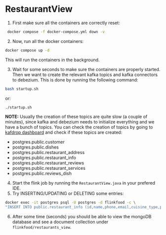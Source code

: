 # RestaurantView
1. First make sure all the containers are correctly reset:
```bash
 docker compose -f docker-compose.yml down -v
```

2. Now, run all the docker containers:
```bash
docker compose up -d
```
This will run the containers in the background.

3. Wait for some seconds to make sure the containers are properly started. Then we want to create the relevant kafka topics and kafka connectors to debezium. This is done by running the following command:
```bash
bash startup.sh
```
or:
```bash
./startup.sh
```
**NOTE:** Usually the creation of these topics are quite slow (a couple of minutes), since kafka and debezium needs to initialize everything and we have a bunch of topics.
You can check the creation of topics by going to [kafdrop dashboard](http://localhost:9000`) and check if these topics are created:
- postgres.public.customer
- postgres.public.dishes
- postgres.public.restaurant_address
- postgres.public.restaurant_info
- postgres.public.restaurant_reviews
- postgres.public.restaurant_services
- postgres.public.reviews_dish

4. Start the flink job by running the `RestaurantView.java` in your prefered IDE.
5. Try INSERTING/UPDATING or DELETING some entries:
```bash
docker exec -it postgres psql -U postgres -d flinkfood -c \
"INSERT INTO public.restaurant_info (id,name,phone,email,cuisine_type,price_range,vat_code) VALUES (10, 'Test', 123456789, 'test@test.te', 'seafood', 'low', 123456789);"
```
6. After some time (seconds) you should be able to view the mongoDB database and see a document collection under `flinkfood/restaurants_view`. 


